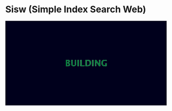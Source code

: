 # Sisw (Simple Index Search Web)

[<svg xmlns="http://www.w3.org/2000/svg" version="1.0" viewBox="0 0 1200 630"><g fill="#00001C" stroke-width="0"><path d="M0 315v315h1200V0H0zm752.3-23.5c2.4 1 2.5 8 .1 7.1-4.8-1.8-11-2.8-15-2.3-8.1.9-12.4 7.1-12.4 17.9s4.6 16.7 13.9 17.6l5.1.5V316h10v20l-2.7.7c-1.6.5-7.1.8-12.3.8-8.2 0-10.1-.3-13.7-2.4-10.6-6.1-14.3-21.3-8.2-33.7 2.2-4.7 6-7.9 11.8-10.1 3.7-1.4 19.8-1.3 23.4.2m-275.2 3.3c4.8 5.4 3.1 12.5-3.8 16.1l-3.8 1.9 3.5 1.5c9 3.8 11.5 12.7 5.2 18.9l-3.2 3.3-12.5.3-12.5.4v-46.4l12.1.4 12.1.3zm22.9 14.1c0 20.5.4 21.8 7.6 22.8 3.3.4 4.5.1 7-2l2.9-2.5.3-18.1.4-18.1h7.8v17.7c0 14.9-.3 18.4-1.8 21.3-4.3 8.7-21 10.8-29.1 3.6-4.4-3.9-5.1-7.3-5.1-25.6v-17h10zm47 5.1v23h-10v-46h10zm21-3v20h21v6h-31v-46h10zm57.3-18.6c4.8 1.8 7.4 4.1 9.9 9 6.5 12.7.2 31.2-11.7 34.5-2.2.6-9.3 1.1-15.7 1.1H596v-46h12.8c8.1.1 14.1.6 16.5 1.4M656 314v23h-10v-46h10zm30.8-7.8 10.2 15.2V291h9v46h-4.7l-4.8-.1-10-14.9-10-15-.3 15-.3 15H668v-46h8.5z"/><path d="M459 303.5v6.5h3c3.8 0 8-3.9 8-7.4 0-3.6-2.5-5.6-7.1-5.6H459zm0 20v7.5h3.6c4.2 0 7-1.3 8.5-4.1 2.4-4.5-3.2-10.9-9.6-10.9-2.5 0-2.5.1-2.5 7.5m147-9.5v17h5.8c10.6 0 15.2-5.2 15.2-17.2 0-11.5-5-16.8-15.7-16.8H606z"/></g><path fill="#000039" d="M732 290.5c0 .3.2.5.5.5s.5-.2.5-.5-.2-.5-.5-.5-.5.2-.5.5m13.3.2c.4.3 1 .3 1.4 0 .3-.4 0-.7-.7-.7s-1 .3-.7.7m-274.3.8c0 .3.2.5.5.5s.5-.2.5-.5-.2-.5-.5-.5-.5.2-.5.5m28.4 15c0 8.8.2 12.3.3 7.7.2-4.6.2-11.8 0-16-.1-4.2-.3-.5-.3 8.3m59 7.5c0 12.9.2 18.2.3 11.7.2-6.4.2-17 0-23.5-.1-6.4-.3-1.1-.3 11.8m62.6-22.5c0 .3.2.5.5.5s.5-.2.5-.5-.2-.5-.5-.5-.5.2-.5.5m25.4 22.5c0 12.9.2 18.2.3 11.7.2-6.4.2-17 0-23.5-.1-6.4-.3-1.1-.3 11.8m51-7.5c0 8.8.2 12.3.3 7.7.2-4.6.2-11.8 0-16-.1-4.2-.3-.5-.3 8.3m8 7.5c0 12.9.2 18.2.3 11.7.2-6.4.2-17 0-23.5-.1-6.4-.3-1.1-.3 11.8m22.6-22.5c0 .3.2.5.5.5s.5-.2.5-.5-.2-.5-.5-.5-.5.2-.5.5m23 0c0 .3.2.5.5.5s.5-.2.5-.5-.2-.5-.5-.5-.5.2-.5.5m-277 1c0 .3.2.5.5.5s.5-.2.5-.5-.2-.5-.5-.5-.5.2-.5.5m151 0c0 .3.2.5.5.5s.5-.2.5-.5-.2-.5-.5-.5-.5.2-.5.5m4 2c0 .3.2.5.5.5s.5-.2.5-.5-.2-.5-.5-.5-.5.2-.5.5m90.9 2.2c-1.3 1.6-1.2 1.7.4.4s2.1-2.1 1.3-2.1c-.2 0-1 .8-1.7 1.7m-241.9-.2c0 .3.2.5.5.5s.5-.2.5-.5-.2-.5-.5-.5-.5.2-.5.5m267 0c0 .3.2.5.5.5s.5-.2.5-.5-.2-.5-.5-.5-.5.2-.5.5M605.4 314c0 9.6.2 13.6.3 8.7.2-4.8.2-12.6 0-17.5-.1-4.8-.3-.8-.3 8.8m11.6-16.5c0 .3.2.5.5.5s.5-.2.5-.5-.2-.5-.5-.5-.5.2-.5.5m132 0c0 .3.2.5.5.5s.5-.2.5-.5-.2-.5-.5-.5-.5.2-.5.5m-270 1c0 .3.2.5.5.5s.5-.2.5-.5-.2-.5-.5-.5-.5.2-.5.5m141 0c0 .3.2.5.5.5s.5-.2.5-.5-.2-.5-.5-.5-.5.2-.5.5m13 0c0 .3.2.5.5.5s.5-.2.5-.5-.2-.5-.5-.5-.5.2-.5.5m119 0c0 .3.2.5.5.5s.5-.2.5-.5-.2-.5-.5-.5-.5.2-.5.5m-23.6 1.7c-.4.7-.3.8.4.4 1.2-.7 1.6-1.6.8-1.6-.3 0-.8.5-1.2 1.2m-11.4.3c0 .3.2.5.5.5s.5-.2.5-.5-.2-.5-.5-.5-.5.2-.5.5m-34 1c0 .3.2.5.5.5s.5-.2.5-.5-.2-.5-.5-.5-.5.2-.5.5m33 1c0 .3.2.5.5.5s.5-.2.5-.5-.2-.5-.5-.5-.5.2-.5.5m-237 1c0 .3.2.5.5.5s.5-.2.5-.5-.2-.5-.5-.5-.5.2-.5.5m157 1c0 .3.2.5.5.5s.5-.2.5-.5-.2-.5-.5-.5-.5.2-.5.5m49 0c0 .3.2.5.5.5s.5-.2.5-.5-.2-.5-.5-.5-.5.2-.5.5m-216 1c0 .3.2.5.5.5s.5-.2.5-.5-.2-.5-.5-.5-.5.2-.5.5m246 0c0 .3.2.5.5.5s.5-.2.5-.5-.2-.5-.5-.5-.5.2-.5.5m-89 1c0 .3.2.5.5.5s.5-.2.5-.5-.2-.5-.5-.5-.5.2-.5.5m49.4 15c0 8.8.2 12.3.3 7.7.2-4.6.2-11.8 0-16-.1-4.2-.3-.5-.3 8.3m49.6-15c0 .3.2.5.5.5s.5-.2.5-.5-.2-.5-.5-.5-.5.2-.5.5m-249.1 2.2c-1.3 1.6-1.2 1.7.4.4s2.1-2.1 1.3-2.1c-.2 0-1 .8-1.7 1.7m211.1-1.2c0 .3.2.5.5.5s.5-.2.5-.5-.2-.5-.5-.5-.5.2-.5.5m-50 1.5c0 .7.3 1 .7.7.3-.4.3-1 0-1.4-.4-.3-.7 0-.7.7m40-.5c0 .3.2.5.5.5s.5-.2.5-.5-.2-.5-.5-.5-.5.2-.5.5m37 1.5c0 .7.3 1 .7.7.3-.4.3-1 0-1.4-.4-.3-.7 0-.7.7m-25 .5c0 .3.2.5.5.5s.5-.2.5-.5-.2-.5-.5-.5-.5.2-.5.5m-61.8 3.5c0 1.9.2 2.7.5 1.7.2-.9.2-2.5 0-3.5-.3-.9-.5-.1-.5 1.8m51.8-2.5c0 .3.2.5.5.5s.5-.2.5-.5-.2-.5-.5-.5-.5.2-.5.5m45.2 2.5c0 1.9.2 2.7.5 1.7.2-.9.2-2.5 0-3.5-.3-.9-.5-.1-.5 1.8M469 312.5c0 .3.2.5.5.5s.5-.2.5-.5-.2-.5-.5-.5-.5.2-.5.5m222 1c0 .3.2.5.5.5s.5-.2.5-.5-.2-.5-.5-.5-.5.2-.5.5m-54 3.5c0 .7.3 1 .7.7.3-.4.3-1 0-1.4-.4-.3-.7 0-.7.7m56-.5c0 .3.2.5.5.5s.5-.2.5-.5-.2-.5-.5-.5-.5.2-.5.5m21 1.5c0 .7.3 1 .7.7.3-.4.3-1 0-1.4-.4-.3-.7 0-.7.7m-244 2.5c0 .3.2.5.5.5s.5-.2.5-.5-.2-.5-.5-.5-.5.2-.5.5m10 0c0 .3.2.5.5.5s.5-.2.5-.5-.2-.5-.5-.5-.5.2-.5.5m146 1c0 .3.2.5.5.5s.5-.2.5-.5-.2-.5-.5-.5-.5.2-.5.5m10 0c0 .3.2.5.5.5s.5-.2.5-.5-.2-.5-.5-.5-.5.2-.5.5m89 0c0 .3.2.5.5.5s.5-.2.5-.5-.2-.5-.5-.5-.5.2-.5.5m-254 1c0 .3.2.5.5.5s.5-.2.5-.5-.2-.5-.5-.5-.5.2-.5.5m244 0c0 .3.2.5.5.5s.5-.2.5-.5-.2-.5-.5-.5-.5.2-.5.5m-234 1c0 .3.2.5.5.5s.5-.2.5-.5-.2-.5-.5-.5-.5.2-.5.5m36 1.5c0 .7.3 1 .7.7.3-.4.3-1 0-1.4-.4-.3-.7 0-.7.7m118-.5c0 .3.2.5.5.5s.5-.2.5-.5-.2-.5-.5-.5-.5.2-.5.5m-145 1c0 .3.2.5.5.5s.5-.2.5-.5-.2-.5-.5-.5-.5.2-.5.5m226 0c0 .3.2.5.5.5s.5-.2.5-.5-.2-.5-.5-.5-.5.2-.5.5m-245 1c0 .3.2.5.5.5s.5-.2.5-.5-.2-.5-.5-.5-.5.2-.5.5m163 0c0 .3.2.5.5.5s.5-.2.5-.5-.2-.5-.5-.5-.5.2-.5.5m-153 1c0 .3.2.5.5.5s.5-.2.5-.5-.2-.5-.5-.5-.5.2-.5.5m236 0c0 .3.2.5.5.5s.5-.2.5-.5-.2-.5-.5-.5-.5.2-.5.5m-247.6 1.7c-.4.7-.3.8.4.4s1.2-.9 1.2-1.2c0-.8-.9-.4-1.6.8m45.6.3c0 .3.2.5.5.5s.5-.2.5-.5-.2-.5-.5-.5-.5.2-.5.5m105 0c0 .3.2.5.5.5s.5-.2.5-.5-.2-.5-.5-.5-.5.2-.5.5m-153 1c0 .3.2.5.5.5s.5-.2.5-.5-.2-.5-.5-.5-.5.2-.5.5m13 0c0 .3.2.5.5.5s.5-.2.5-.5-.2-.5-.5-.5-.5.2-.5.5m25 1c0 .3.2.5.5.5s.5-.2.5-.5-.2-.5-.5-.5-.5.2-.5.5m7 0c0 .3.2.5.5.5s.5-.2.5-.5-.2-.5-.5-.5-.5.2-.5.5m208.5.5c.3.5.8 1 1.1 1s.2-.5-.1-1c-.3-.6-.8-1-1.1-1s-.2.4.1 1m14.5-.5c0 .3.2.5.5.5s.5-.2.5-.5-.2-.5-.5-.5-.5.2-.5.5m-107 2c0 .3.2.5.5.5s.5-.2.5-.5-.2-.5-.5-.5-.5.2-.5.5m-153 2c0 .3.2.5.5.5s.5-.2.5-.5-.2-.5-.5-.5-.5.2-.5.5m22 0c0 .3.2.5.5.5s.5-.2.5-.5-.2-.5-.5-.5-.5.2-.5.5m127 0c0 .3.2.5.5.5s.5-.2.5-.5-.2-.5-.5-.5-.5.2-.5.5m-152 1c0 .3.2.5.5.5s.5-.2.5-.5-.2-.5-.5-.5-.5.2-.5.5m148 0c0 .3.2.5.5.5s.5-.2.5-.5-.2-.5-.5-.5-.5.2-.5.5m108 0c0 .3.2.5.5.5s.5-.2.5-.5-.2-.5-.5-.5-.5.2-.5.5m23 0c0 .3.2.5.5.5s.5-.2.5-.5-.2-.5-.5-.5-.5.2-.5.5m-248 1c0 .3.2.5.5.5s.5-.2.5-.5-.2-.5-.5-.5-.5.2-.5.5m10 0c0 .3.2.5.5.5s.5-.2.5-.5-.2-.5-.5-.5-.5.2-.5.5m219 0c0 .3.2.5.5.5s.5-.2.5-.5-.2-.5-.5-.5-.5.2-.5.5m14 0c0 .3.2.5.5.5s.5-.2.5-.5-.2-.5-.5-.5-.5.2-.5.5"/><path fill="#008039" d="M729.1 291.4c-8.9 2.9-14.6 11.8-14.5 22.6.1 18.2 13.8 27.3 34.4 22.9l5-1.1V316h-10v16h-4.4c-9 0-15-7.1-15-17.9.1-15 9.4-21.3 24.7-16.7l4.7 1.4v-3.3c0-3.9-1-4.3-12.5-5-5.4-.3-9.4 0-12.4.9M450 314v23h10.8c12.7 0 16.7-1.5 19.5-7.2 3.1-6.3-.2-12.6-8.3-16.1-1.9-.9-2.7-1.6-1.8-1.6 2.7-.1 8.6-5.9 9.3-9.1.9-4-1.9-8.8-6-10.6-2.2-.9-7.1-1.4-13.5-1.4h-10zm18.4-15.4c4.1 4-.2 11.4-6.5 11.4-2.9 0-2.9 0-2.9-6.5V297h3.9c2.3 0 4.6.7 5.5 1.6m-1.4 18.9c8.3 4.3 5.9 13.5-3.5 13.5H459v-7.5c0-7.4 0-7.5 2.5-7.5 1.5 0 3.9.7 5.5 1.5m23.2-8.1c.3 20.6.7 21.9 7.9 26.1 4.8 2.8 16 2.8 20.9 0 6.2-3.6 7-6.6 7-26.8V291h-8v17.1c0 17.2-.5 20-3.9 22.6-2.4 1.8-8.6 1.6-11-.5-3.2-2.5-4-7.8-4.1-24.5V291h-9.2zM537 314v23h10v-46h-10zm22 0v23h30v-6h-21v-40h-9zm37 0v23h11.3c17.7 0 23.1-2.4 27.5-11.9 3.5-7.5 3.6-16.6.3-23.4-4.1-8.5-9.6-10.7-27.3-10.7H596zm26-14.5c3.8 3.5 5.4 7.6 5.4 14.5s-1.6 11-5.4 14.5c-1.6 1.5-4 2.1-9.6 2.3l-7.4.4v-34.4l7.4.4c5.6.2 8 .8 9.6 2.3m25 14.5v23h9v-46h-9zm21 0v23h6.9l.3-15.8.3-15.7 10.5 15.7 10.5 15.7 4.3.1h4.2v-46h-6.9l-.3 15.7-.3 15.8-10.5-15.7-10.5-15.7-4.2-.1H668z"/></svg>]()
